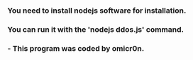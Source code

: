 
### You need to install nodejs software for installation.
### You can run it with the 'nodejs ddos.js' command.

###             - This program was coded by omicr0n.
